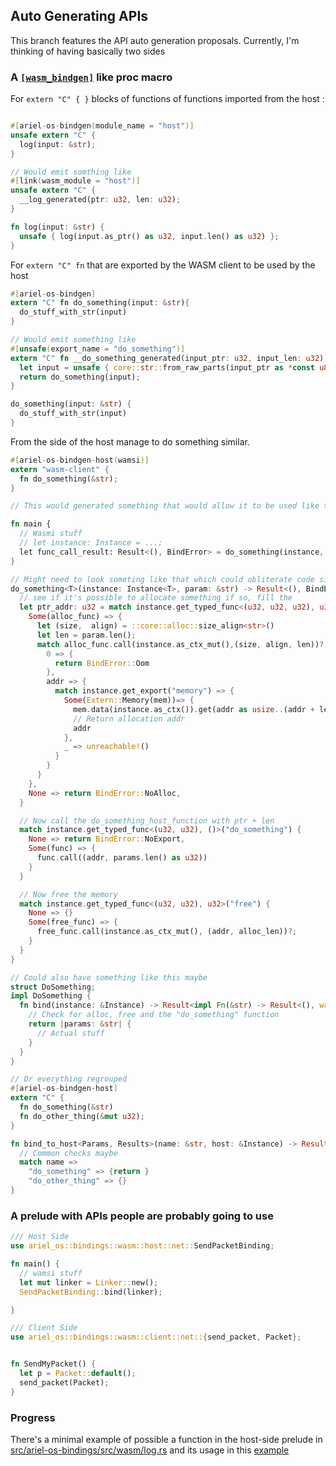 ## Auto Generating APIs

This branch features the API auto generation proposals.
Currently, I'm thinking of having basically two sides

### A [`[wasm_bindgen]`](https://rustwasm.github.io/docs/wasm-bindgen/examples/hello-world.html) like proc macro

For `extern "C" { }` blocks of functions of functions imported from the host :
```rust

#[ariel-os-bindgen(module_name = "host")]
unsafe extern "C" {
  log(input: &str);
}

// Would emit somthing like
#[link(wasm_module = "host")]
unsafe extern "C" {
  __log_generated(ptr: u32, len: u32);
}

fn log(input: &str) {
  unsafe { log(input.as_ptr() as u32, input.len() as u32) };
}
```
For `extern "C" fn` that are exported by the WASM client to be used by the host
```rust
#[ariel-os-bindgen]
extern "C" fn do_something(input: &str){
  do_stuff_with_str(input)
}

// Would emit something like
#[unsafe(export_name = "do_something")]
extern "C" fn __do_something_generated(input_ptr: u32, input_len: u32) {
  let input = unsafe { core::str::from_raw_parts(input_ptr as *const u8, input_len as usize) };
  return do_something(input);
}

do_something(input: &str) {
  do_stuff_with_str(input)
}
```
From the side of the host manage to do something similar.
```rust
#[ariel-os-bindgen-host(wamsi)]
extern "wasm-client" {
  fn do_something(&str);
}

// This would generated something that would allow it to be used like this

fn main {
  // Wasmi stuff
  // let instance: Instance = ...;
  let func_call_result: Result<(), BindError> = do_something(instance, param);
}

// Might need to look someting like that which could obliterate code size....
do_something<T>(instance: Instance<T>, param: &str) -> Result<(), BindError> {
  // see if it's possible to allocate something if so, fill the
  let ptr_addr: u32 = match instance.get_typed_func<(u32, u32, u32), u32>("alloc") {
    Some(alloc_func) => {
      let (size,  align) = ::core::alloc::size_align<str>()
      let len = param.len();
      match alloc_func.call(instance.as_ctx_mut(),(size, align, len))? {
        0 => {
          return BindError::Oom
        },
        addr => {
          match instance.get_export("memory") => {
            Some(Extern::Memory(mem))=> {
              mem.data(instance.as_ctx()).get(addr as usize..(addr + len as usize)).copy_from_slice(param.as_bytes());
              // Return allocation addr
              addr
            },
            _ => unreachable!()
          }
        }
      }
    },
    None => return BindError::NoAlloc,
  }

  // Now call the do_something_host_function with ptr + len
  match instance.get_typed_func<(u32, u32), ()>("do_something") {
    None => return BindError::NoExport,
    Some(func) => {
      func.call((addr, params.len() as u32))
    }
  }

  // Now free the memory
  match instance.get_typed_func<(u32, u32), u32>("free") {
    None => {}
    Some(free_func) => {
      free_func.call(instance.as_ctx_mut(), (addr, alloc_len))?;
    }
  }
}

// Could also have something like this maybe
struct DoSomething;
impl DoSomething {
  fn bind(instance: &Instance) -> Result<impl Fn(&str) -> Result<(), wasmi::Error>, BindError> {
    // Check for alloc, free and the "do_something" function
    return |params: &str| {
      // Actual stuff
    }
  }
}

// Or everything regrouped
#[ariel-os-bindgen-host]
extern "C" {
  fn do_something(&str)
  fn do_other_thing(&mut u32);
}

fn bind_to_host<Params, Results>(name: &str, host: &Instance) -> Result<impl Fn(&str) -> Result<(), wasmi::Error>, BindError> {
  // Common checks maybe
  match name =>
    "do_something" => {return }
    "do_other_thing" => {}
}
```

### A prelude with APIs people are probably going to use

```rust
/// Host Side
use ariel_os::bindings::wasm::host::net::SendPacketBinding;

fn main() {
  // wamsi stuff
  let mut linker = Linker::new();
  SendPacketBinding::bind(linker);

}

/// Client Side
use ariel_os::bindings::wasm::client::net::{send_packet, Packet};


fn SendMyPacket() {
  let p = Packet::default();
  send_packet(Packet);
}
```


### Progress

There's a minimal example of possible a function in the host-side prelude in [src/ariel-os-bindings/src/wasm/log.rs](src/ariel-os-bindings/src/wasm/log.rs) and its usage in this [example](examples/wasmi-explore/src/main.rs)